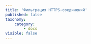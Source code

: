 ```yaml
---
title: 'Фильтрация HTTPS-соединений'
published: false
taxonomy:
    category:
        - docs
visible: false
---
```


